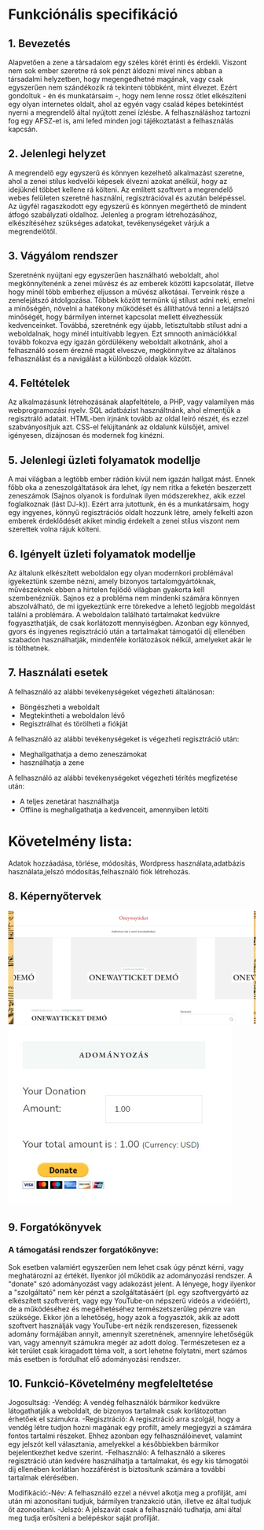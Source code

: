 # Funkciónális specifikáció

## 1. Bevezetés

Alapvetően a zene a társadalom egy széles körét érinti és érdekli. Viszont nem sok ember szeretne rá sok pénzt áldozni mivel nincs abban a társadalmi helyzetben, hogy megengedhetné magának, vagy csak egyszerűen nem szándékozik rá tekinteni többként, mint élvezet. Ezért gondoltuk - én és munkatársaim -, hogy nem lenne rossz ötlet elkészíteni egy olyan internetes oldalt, ahol az egyén vagy család képes betekintést nyerni a megrendelő által nyújtott zenei ízlésbe. A felhasználáshoz tartozni fog egy AFSZ-et is, ami lefed minden jogi tájékoztatást a felhasználás kapcsán.

## 2. Jelenlegi helyzet

A megrendelő egy egyszerű és könnyen kezelhető alkalmazást szeretne, ahol a zenei stílus kedvelői képesek élvezni azokat anélkül, hogy az idejüknél többet kellene rá költeni. Az említett szoftvert a megrendelő webes felületen szeretné használni, regisztrációval és azután belépéssel. Az ügyfél ragaszkodott egy egyszerű és könnyen megérthető de mindent átfogó szabályzati oldalhoz. Jelenleg a program létrehozásához, elkészítéséhez szükséges adatokat, tevékenységeket várjuk a megrendelőtől.

## 3. Vágyálom rendszer

Szeretnénk nyújtani egy egyszerűen használható weboldalt, ahol megkönnyítenénk a zenei művész és az emberek közötti kapcsolatát, illetve hogy minél több emberhez eljusson a művész alkotásai. Terveink része a zenelejátszó átdolgozása. Többek között termünk új stílust adni neki, emelni a minőségén, növelni a hatékony működését és állíthatóvá tenni a letájtszó minőségét, hogy bármilyen internet kapcsolat mellett élvezhessük kedvenceinket. Továbbá, szeretnénk egy újabb, letisztultabb stílust adni a weboldalnak, hogy minél intuitívabb legyen. Ezt smnooth animációkkal tovább fokozva egy igazán gördülékeny weboldalt alkotnánk, ahol a felhasználó sosem érezné magát elveszve, megkönnyítve az általános felhasználást és a navigálást a különboző oldalak között.

## 4. Feltételek

Az alkalmazásunk létrehozásának alapfeltétele, a PHP, vagy valamilyen más webprogramozási nyelv. SQL adatbázist használtnánk, ahol elmentjük a regisztráló adatait. HTML-ben írjnánk tovább az oldal leíró részét, és ezzel szabványosítjuk azt. CSS-el felújítanánk az oldalunk külsőjét, amivel igényesen, dizájnosan és modernek fog kinézni.

## 5. Jelenlegi üzleti folyamatok modellje

A mai világban a legtöbb ember rádión kívül nem igazán hallgat mást. Ennek főbb oka a zeneszolgáltatások ára lehet, így nem ritka a feketén beszerzett zeneszámok (Sajnos olyanok is fordulnak ilyen módszerekhez, akik ezzel foglalkoznak (lást DJ-k)). Ezért arra jutottunk, én és a munkatársaim, hogy egy ingyenes, könnyű regisztrációs oldalt hozzunk létre, amely felkelti azon emberek érdeklődését akiket mindig érdekelt a zenei stílus viszont nem szerettek volna rájuk költeni.

## 6. Igényelt üzleti folyamatok modellje

Az általunk elkészített weboldalon egy olyan modernkori problémával igyekeztünk szembe nézni, amely bizonyos tartalomgyártóknak, művészeknek ebben a hirtelen fejlődő világban gyakorta kell szembenézniük. Sajnos ez a probléma nem mindenki számára könnyen abszolválható, de mi igyekeztünk erre törekedve a lehető legjobb megoldást találni a problémára. A weboldalon található tartalmakat kedvükre fogyaszthatják, de csak korlátozott mennyiségben. Azonban egy könnyed, gyors és ingyenes regisztráció után a tartalmakat támogatói díj ellenében szabadon használhatják, mindenféle korlátozások nélkül, amelyeket akár le is tölthetnek.

## 7. Használati esetek

A felhasználó az alábbi tevékenységeket végezheti általánosan:

-   Böngészheti a weboldalt
-   Megtekintheti a weboldalon lévő
-   Regisztrálhat és törölheti a fiókját

A felhasználó az alábbi tevékenységeket is végezheti regisztráció után: 

-   Meghallgathatja a demo zeneszámokat
-   használhatja a zene

A felhasználó az alábbi tevékenységeket végezheti térítés megfizetése után:

-   A teljes zenetárat használhatja
-   Offline is meghallgathatja a kedvenceit, amennyiben letölti

# Követelmény lista:

Adatok hozzáadása, törlése, módosítás,
Wordpress használata,adatbázis használata,jelszó módosítás,felhasználó fiók létrehozás.

## 8. Képernyőtervek

![](img/oneywayticketdemo.jpg)
![](img/donaterendszer.jpg)

## 9. Forgatókönyvek

### A támogatási rendszer forgatókönyve: 

Sok esetben valamiért egyszerűen nem lehet csak úgy pénzt kérni, vagy meghatározni az értékét. Ilyenkor jól működik az adományozási rendszer. A "donate" szó adományozást vagy adakozást jelent. A lényege, hogy ilyenkor a "szolgáltató" nem kér pénzt a szolgáltatásáért (pl. egy szoftvergyártó az elkészített szoftverért, vagy egy YouTube-on népszerű videós a videóiért), de a működéséhez és megélhetéséhez természetszerűleg pénzre van szüksége. Ekkor jön a lehetőség, hogy azok a fogyasztók, akik az adott szoftvert használják vagy YouTube-ert nézik rendszeresen, fizessenek adomány formájában annyit, amennyit szeretnének, amennyire lehetőségük van, vagy amennyit számukra megér az adott dolog. Természetesen ez a két terület csak kiragadott téma volt, a sort lehetne folytatni, mert számos más esetben is fordulhat elő adományozási rendszer.

## 10. Funkció-Követelmény megfeleltetése

Jogosultság: -Vendég: A vendég felhasználók bármikor kedvükre látogathatják a weboldalt, de bizonyos tartalmak csak korlátozottan érhetőek el számukra. -Regisztráció: A regisztráció arra szolgál, hogy a vendég létre tudjon hozni magának egy profilt, amely megjegyzi a számára fontos tartalmi részeket. Ehhez azonban egy felhasználóinevet, valamint egy jelszót kell választania, amelyekkel a későbbiekben bármikor bejelentkezhet kedve szerint. -Felhasználó: A felhasználó a sikeres regisztráció után kedvére használhatja a tartalmakat, és egy kis támogatói díj ellenében korlátlan hozzáférést is biztosítunk számára a további tartalmak elérésében.

Modifikáció:-Név: A felhasználó ezzel a névvel alkotja meg a profilját, ami után mi azonosítani tudjuk, bármilyen tranzakció után, illetve ez által tudjuk őt azonosítani. -Jelszó: A jelszavát csak a felhasználó tudhatja, ami által meg tudja erősíteni a belépéskor saját profilját.

